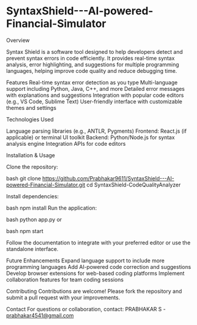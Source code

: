 # SyntaxShield---AI-powered-Financial-Simulator


Overview

Syntax Shield is a software tool designed to help developers detect and prevent syntax errors in code efficiently. It provides real-time syntax analysis, error highlighting, and suggestions for multiple programming languages, helping improve code quality and reduce debugging time.

Features Real-time syntax error detection as you type Multi-language support including Python, Java, C++, and more Detailed error messages with explanations and suggestions Integration with popular code editors (e.g., VS Code, Sublime Text) User-friendly interface with customizable themes and settings

Technologies Used

Language parsing libraries (e.g., ANTLR, Pygments) Frontend: React.js (if applicable) or terminal UI toolkit Backend: Python/Node.js for syntax analysis engine Integration APIs for code editors

Installation & Usage

Clone the repository:

bash git clone https://github.com/Prabhakar9611/SyntaxShield---AI-powered-Financial-Simulator.git cd SyntaxShield-CodeQualityAnalyzer

Install dependencies:

bash npm install Run the application:

bash python app.py or

bash npm start

Follow the documentation to integrate with your preferred editor or use the standalone interface.

Future Enhancements Expand language support to include more programming languages Add AI-powered code correction and suggestions Develop browser extensions for web-based coding platforms Implement collaboration features for team coding sessions

Contributing Contributions are welcome! Please fork the repository and submit a pull request with your improvements.

Contact For questions or collaboration, contact: PRABHAKAR S - prabhakar4541@gmail.com
